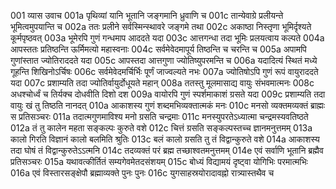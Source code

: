001  	व्यास उवाच
001a	पृथिव्यां यानि भूतानि जङ्गमानि ध्रुवाणि च
001c	तान्येवाग्रे प्रलीयन्ते भूमित्वमुपयान्ति च
002a	ततः प्रलीने सर्वस्मिन्स्थावरे जङ्गमे तथा
002c	अकाष्ठा निस्तृणा भूमिर्दृश्यते कूर्मपृष्ठवत्
003a	भूमेरपि गुणं गन्धमाप आददते यदा
003c	आत्तगन्धा तदा भूमिः प्रलयत्वाय कल्पते
004a	आपस्ततः प्रतिष्ठन्ति ऊर्मिमत्यो महास्वनाः
004c	सर्वमेवेदमापूर्य तिष्ठन्ति च चरन्ति च
005a	अपामपि गुणांस्तात ज्योतिराददते यदा
005c	आपस्तदा आत्तगुणा ज्योतिष्युपरमन्ति च
006a	यदादित्यं स्थितं मध्ये गूहन्ति शिखिनोऽर्चिषः
006c	सर्वमेवेदमर्चिर्भिः पूर्णं जाज्वल्यते नभः
007a	ज्योतिषोऽपि गुणं रूपं वायुराददते यदा
007c	प्रशाम्यति तदा ज्योतिर्वायुर्दोधूयते महान्
008a	ततस्तु मूलमासाद्य वायुः संभवमात्मनः
008c	अधश्चोर्ध्वं च तिर्यक्च दोधवीति दिशो दश
009a	वायोरपि गुणं स्पर्शमाकाशं ग्रसते यदा
009c	प्रशाम्यति तदा वायुः खं तु तिष्ठति नानदत्
010a	आकाशस्य गुणं शब्दमभिव्यक्तात्मकं मनः
010c	मनसो व्यक्तमव्यक्तं ब्राह्मः स प्रतिसञ्चरः
011a	तदात्मगुणमाविश्य मनो ग्रसति चन्द्रमाः
011c	मनस्युपरतेऽध्यात्मा चन्द्रमस्यवतिष्ठते
012a	तं तु कालेन महता सङ्कल्पः कुरुते वशे
012c	चित्तं ग्रसति सङ्कल्पस्तच्च ज्ञानमनुत्तमम्
013a	कालो गिरति विज्ञानं कालो बलमिति श्रुतिः
013c	बलं कालो ग्रसति तु तं विद्वान्कुरुते वशे
014a	आकाशस्य तदा घोषं तं विद्वान्कुरुतेऽऽत्मनि
014c	तदव्यक्तं परं ब्रह्म तच्छाश्वतमनुत्तमम्
014e	एवं सर्वाणि भूतानि ब्रह्मैव प्रतिसञ्चरः
015a	यथावत्कीर्तितं सम्यगेवमेतदसंशयम्
015c	बोध्यं विद्यामयं दृष्ट्वा योगिभिः परमात्मभिः
016a	एवं विस्तारसङ्क्षेपौ ब्रह्माव्यक्ते पुनः पुनः
016c	युगसाहस्रयोरादावह्नो रात्र्यास्तथैव च

